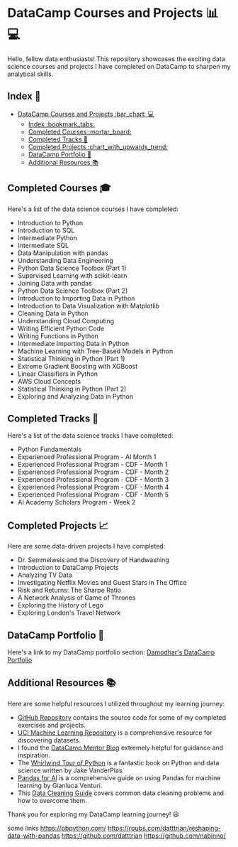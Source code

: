 # DataCamp Courses and Projects :bar_chart: :computer:

Hello, fellow data enthusiasts! This repository showcases the exciting data science courses and projects I have completed on DataCamp to sharpen my analytical skills. 

## Index :bookmark_tabs:

- [DataCamp Courses and Projects :bar\_chart: :computer:](#datacamp-courses-and-projects-bar_chart-computer)
  - [Index :bookmark\_tabs:](#index-bookmark_tabs)
  - [Completed Courses :mortar\_board:](#completed-courses-mortar_board)
  - [Completed Tracks :running:](#completed-tracks-running)
  - [Completed Projects :chart\_with\_upwards\_trend:](#completed-projects-chart_with_upwards_trend)
  - [DataCamp Portfolio :briefcase:](#datacamp-portfolio-briefcase)
  - [Additional Resources :books:](#additional-resources-books)

## Completed Courses :mortar_board:

Here's a list of the data science courses I have completed:
- Introduction to Python
- Introduction to SQL
- Intermediate Python
- Intermediate SQL
- Data Manipulation with pandas
- Understanding Data Engineering
- Python Data Science Toolbox (Part 1)
- Supervised Learning with scikit-learn
- Joining Data with pandas
- Python Data Science Toolbox (Part 2)
- Introduction to Importing Data in Python
- Introduction to Data Visualization with Matplotlib
- Cleaning Data in Python
- Understanding Cloud Computing
- Writing Efficient Python Code
- Writing Functions in Python
- Intermediate Importing Data in Python
- Machine Learning with Tree-Based Models in Python
- Statistical Thinking in Python (Part 1)
- Extreme Gradient Boosting with XGBoost
- Linear Classifiers in Python
- AWS Cloud Concepts
- Statistical Thinking in Python (Part 2)
- Exploring and Analyzing Data in Python

## Completed Tracks :running:

Here's a list of the data science tracks I have completed:
- Python Fundamentals 
- Experienced Professional Program - AI Month 1
- Experienced Professional Program - CDF - Month 1
- Experienced Professional Program - CDF - Month 2
- Experienced Professional Program - CDF - Month 3
- Experienced Professional Program - CDF - Month 4
- Experienced Professional Program - CDF - Month 5
- AI Academy Scholars Program - Week 2

## Completed Projects :chart_with_upwards_trend:

Here are some data-driven projects I have completed:
- Dr. Semmelweis and the Discovery of Handwashing
- Introduction to DataCamp Projects
- Analyzing TV Data
- Investigating Netflix Movies and Guest Stars in The Office
- Risk and Returns: The Sharpe Ratio
- A Network Analysis of Game of Thrones
- Exploring the History of Lego
- Exploring London's Travel Network

## DataCamp Portfolio :briefcase:

Here's a link to my DataCamp portfolio section: [Damodhar's DataCamp Portfolio](https://www.datacamp.com/portfolio/jdamodhar)

## Additional Resources :books:

Here are some helpful resources I utilized throughout my learning journey:
- [GitHub Repository](https://github.com/Akash-Ansari?page=2&tab=repositories) contains the source code for some of my completed exercises and projects.
- [UCI Machine Learning Repository](https://archive.ics.uci.edu/) is a comprehensive resource for discovering datasets.
- I found the [DataCamp Mentor Blog](https://vishalmnemonic.github.io/DC6/) extremely helpful for guidance and inspiration.
- The [Whirlwind Tour of Python](https://github.com/jakevdp/WhirlwindTourOfPython) is a fantastic book on Python and data science written by Jake VanderPlas. 
- [Pandas for AI](https://github.com/gventuri/pandas-ai) is a comprehensive guide on using Pandas for machine learning by Gianluca Venturi.
- This [Data Cleaning Guide](https://nanologisk.github.io/2021/04/05/datacleaning-commonprob.html) covers common data cleaning problems and how to overcome them.

Thank you for exploring my DataCamp learning journey! :smiley:


some links
https://pbpython.com/
https://rpubs.com/datttrian/reshaping-data-with-pandas
https://github.com/datttrian
https://github.com/nabinno/